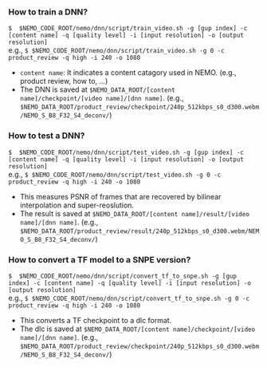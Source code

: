 ### How to train a DNN? 
`$  $NEMO_CODE_ROOT/nemo/dnn/script/train_video.sh -g [gup index] -c [content name] -q [quality level] -i [input resolution] -o [output resolution]`  
e.g., `$ $NEMO_CODE_ROOT/nemo/dnn/script/train_video.sh -g 0 -c product_review -q high -i 240 -o 1080`
* `content name`: It indicates a content catagory used in NEMO. (e.g., product review, how to, ...)
* The DNN is saved at `$NEMO_DATA_ROOT/[content name]/checkpoint/[video name]/[dnn name]`. (e.g., `$NEMO_DATA_ROOT/product_review/checkpoint/240p_512kbps_s0_d300.webm/NEMO_S_B8_F32_S4_deconv/`)

### How to test a DNN?
`$  $NEMO_CODE_ROOT/nemo/dnn/script/test_video.sh -g [gup index] -c [content name] -q [quality level] -i [input resolution] -o [output resolution]`  
e.g., `$ $NEMO_CODE_ROOT/nemo/dnn/script/test_video.sh -g 0 -c product_review -q high -i 240 -o 1080`
* This measures PSNR of frames that are recovered by bilinear interpolation and super-reoslution.
* The result is saved at `$NEMO_DATA_ROOT/[content name]/result/[video name]/[dnn name]`. (e.g., `$NEMO_DATA_ROOT/product_review/result/240p_512kbps_s0_d300.webm/NEMO_S_B8_F32_S4_deconv/`) 

### How to convert a TF model to a SNPE version?
`$  $NEMO_CODE_ROOT/nemo/dnn/script/convert_tf_to_snpe.sh -g [gup index] -c [content name] -q [quality level] -i [input resolution] -o [output resolution]`  
e.g., `$ $NEMO_CODE_ROOT/nemo/dnn/script/convert_tf_to_snpe.sh -g 0 -c product_review -q high -i 240 -o 1080`
* This converts a TF checkpoint to a dlc format.
* The dlc is saved at `$NEMO_DATA_ROOT/[content name]/checkpoint/[video name]/[dnn name]`. (e.g., `$NEMO_DATA_ROOT/product_review/checkpoint/240p_512kbps_s0_d300.webm/NEMO_S_B8_F32_S4_deconv/`)
